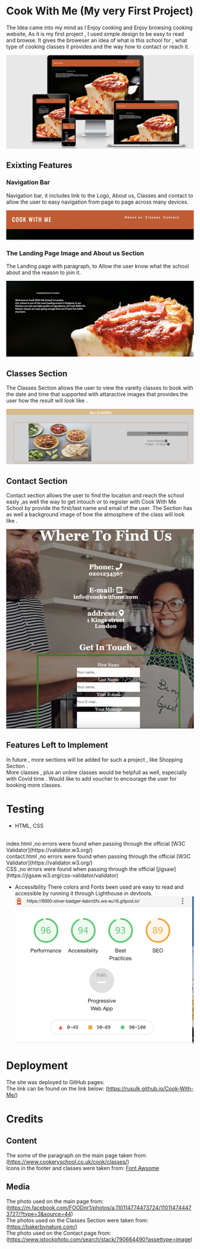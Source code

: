 # Cook With Me (My very First Project)
The Idea came into my mind as I Enjoy cooking and Enjoy browsing cooking website, As it is my first project , I used simple design to be easy to read and browse.
It gives the broweser an idea of what is this school for , what type of cooking classes it provides and the way how to contact or reach it.

![Responsinator](assets/images/resposinator.png)

## Exixting Features 
### Navigation Bar
Navigation bar, it includes link to the Logo, About us, Classes and contact to allow  the user to easy navigation from page to page across many devices.

![Navigation-Bar](assets/images/navigation-bar.png)

### The Landing Page Image and About us Section
The Landing page with paragraph, to Allow the user know what the school about and the reason to join it.

![cover-text](assets/images/cover-text.png)

## Classes Section
The Classes Section allows the user to view the vareity classes to book with the date and time that supported  with attaractive images that provides the user how the result will look like .

![classes](assets/images/classes.png)

## Contact Section
Contact section allows the user to find the location and reach the school easly ,as well the way to get intouch or to register with Cook With Me School by provide the first/last name and email of the user.
The Section has as well a background image of how the atmosphere of the class will look like .

![contact-img](assets/images/contact-img.png)

## Features Left to Implement 
In future , more sections will be added for such a project , like Shopping Section .
<br>
More classes , plus an online classes would be helpfull as well, especially with Covid time .
Would like to add voucher to encourage the user for  booking more classes.

# Testing
* HTML, CSS
<br>
  index.html ,no errors were found when passing through the official [W3C Validator](https://validator.w3.org/)
  <br>
  contact.html ,no errors were found when passing through the official [W3C Validator](https://validator.w3.org/)
  <br>
  CSS ,no errors were found when passing through the official [jigsaw](https://jigsaw.w3.org/css-validator/validator)
  <br>
  
  * Accessibility
  There colors and Fonts been used are easy to read and accessible by running it through Lighthouse in devtools.
  ![accissibility-img](/assets/images/Accessibility.png)


  
  
  # Deployment
  The site was deployed to GitHub pages:
  <br>
  The link can be found on the link below:
  (https://rusulk.github.io/Cook-With-Me/)

  # Credits
  ## Content
  The some of the paragraph on the main page taken from: (https://www.cookeryschool.co.uk/cook/classes/)
  <br>
  Icons in the footer and classes were taken from: [Font Awsome](https://fontawesome.com/v5.15/icons?d=gallery&p=2&q=facebook
  )
  ## Media
  The photo used on the main page from: (https://m.facebook.com/FOODnr1/photos/a.110114774473724/110114744473727/?type=3&source=44)
  <br>
  The photos used on the Classes Section were taken from: (https://bakerbynature.com/)
  <br>
  The photo used on the Contact page from: (https://www.istockphoto.com/search/stack/790664490?assettype=image)








